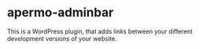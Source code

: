 # apermo-adminbar
This is a WordPress plugin, that adds links between your different development versions of your website.
